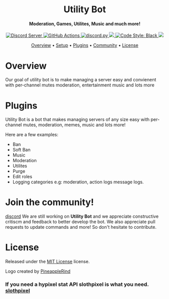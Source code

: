 <h1 align="center">
  <br>
  Utility Bot
  <br>
</h1>

<h4 align="center">Moderation, Games, Utilites, Music and much more!</h4>

<p align="center">
  <a href="https://discord.gg/7ERYgW73Ay">
    <img src="https://discordapp.com/api/guilds/742193197673087027/widget.png?style=shield" alt="Discord Server">
  </a>
  <a href="https://github.com/discordutilitybot/utilitybot/actions">
    <img src="https://img.shields.io/github/workflow/status/discordutilitybot/utilitybot/   Tests?label=tests" alt="GitHub Actions">
  </a>
  <a href="https://github.com/Rapptz/discord.py/">
     <img src="https://img.shields.io/badge/discord-py-blue.svg" alt="discord.py">
  </a>
  <a href="http://makeapullrequest.com">
    <img src="https://img.shields.io/badge/PRs-welcome-brightgreen.svg">
  </a>
  <a href="https://github.com/ambv/black">
    <img src="https://img.shields.io/badge/code%20style-black-000000.svg" alt="Code Style: Black">
  </a>
  <a href="https://app.codacy.com/project/badge/Grade/0a2a57d65f614f01b011af69c4ecaf43">
    <img src="https://app.codacy.com/project/badge/Grade/0a2a57d65f614f01b011af69c4ecaf43">
  </a>
  
<p align="center">
  <a href="#overview">Overview</a>
  •
  <a href="#setup">Setup</a>
  •
  <a href="#plugins">Plugins</a>
  •
  <a href="#join-the-community">Community</a>
  •
  <a href="#license">License</a>
</p>

# Overview
Our goal of utility bot is to make managing a server easy and convienent with per-channel mutes moderation, entertainment music and lots more

# Plugins
Utility Bot is a bot that makes managing servers of any size easy with per-channel mutes, moderation, memes, music and lots more!

Here are a few examples:

- Ban
- Soft Ban
- Music
- Moderation
- Utilites
- Purge
- Edit roles
- Logging categories e.g: moderation, action logs message logs.

# Join the community!
[discord](https://discord.gg/7ERYgW73Ay)
We are still working on **Utility Bot** and we appreciate constructive critiscm and feedback to better develop the bot. We also appreciate pull requests to update commands and more! So don't hesitate to contribute.
# License
Released under the [MIT License](https://opensource.org/licenses/MIT) license.

Logo created by [PineappleRind](https://pineapplerind.github.io) 

### If you need a hypixel stat API slothpixel is what you need. [slothpixel](https://docs.slothpixel.me/)
